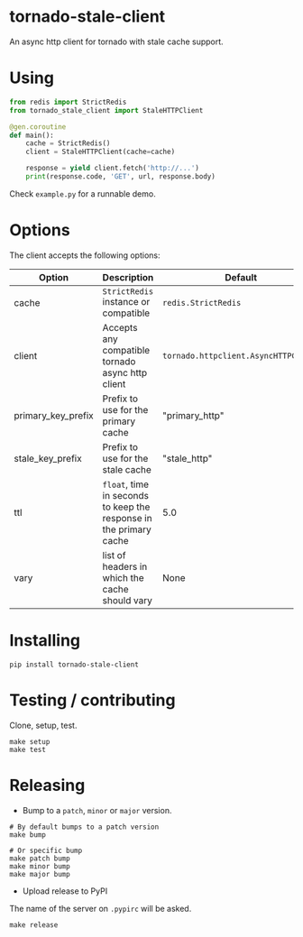 # tornado-stale-client

An async http client for tornado with stale cache support.


# Using

```python
from redis import StrictRedis
from tornado_stale_client import StaleHTTPClient

@gen.coroutine
def main():
    cache = StrictRedis()
    client = StaleHTTPClient(cache=cache)

    response = yield client.fetch('http://...')
    print(response.code, 'GET', url, response.body)
```

Check `example.py` for a runnable demo.


# Options

The client accepts the following options:

| Option               | Description                                                        | Default                              |
| -------------------- | ------------------------------------------------------------------ | ------------------------------------ |
| cache                | `StrictRedis` instance or compatible                               | `redis.StrictRedis`                  |
| client               | Accepts any compatible tornado async http client                   | `tornado.httpclient.AsyncHTTPClient` |
| primary_key_prefix   | Prefix to use for the primary cache                                | "primary_http"                       |
| stale_key_prefix     | Prefix to use for the stale cache                                  | "stale_http"                         |
| ttl                  | `float`, time in seconds to keep the response in the primary cache | 5.0                                  |
| vary                 | list of headers in which the cache should vary                     | None                                 |


# Installing

```
pip install tornado-stale-client
```

# Testing / contributing

Clone, setup, test.

```
make setup
make test
```

# Releasing

* Bump to a `patch`, `minor` or `major` version.

```
# By default bumps to a patch version
make bump

# Or specific bump
make patch bump
make minor bump
make major bump
```

* Upload release to PyPI

The name of the server on `.pypirc` will be asked.

```
make release
```

